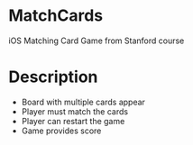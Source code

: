 MatchCards
=====
iOS Matching Card Game from Stanford course

# Description
* Board with multiple cards appear
* Player must match the cards
* Player can restart the game
* Game provides score
